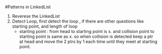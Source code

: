 #Patterns in LinkedList
1. Reverese the LinkedList
2. Detect Loop, first detect the loop , if there are other questions like starting point, and length of loop
    - starting point :  from head to starting point is x. and collision point to starting point is same as x. so when collision is detected keep a ptr at head and move the 2 ptrs by 1 each time until they meet at starting point.
